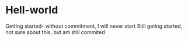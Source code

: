 # Hell-world
Getting started- without commitment, I will never start
Still geting started, not sure about this, but am still commited
